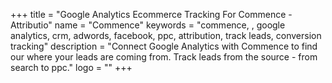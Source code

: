 +++
title = "Google Analytics Ecommerce Tracking For Commence - Attributio"
name = "Commence"
keywords = "commence, , google analytics, crm, adwords, facebook, ppc, attribution, track leads, conversion tracking"
description = "Connect Google Analytics with Commence to find our where your leads are coming from. Track leads from the source - from search to ppc."
logo = ""
+++
